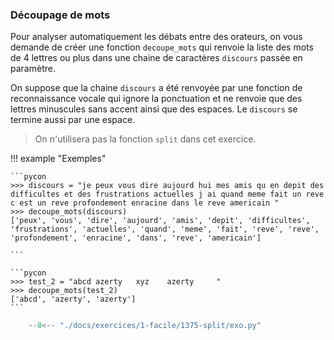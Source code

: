 

### Découpage de mots 


Pour analyser automatiquement les débats entre des orateurs, on vous demande de créer une fonction `decoupe_mots` qui renvoie la liste des mots de 4 lettres ou plus dans une chaine de caractères `discours` passée en paramètre.


On suppose que la chaine `discours` a été renvoyée par une fonction de reconnaissance vocale qui ignore la ponctuation et ne renvoie que des lettres minuscules sans accent ainsi que des espaces. Le `discours` se termine aussi par une espace.

> On n'utilisera pas la fonction `split` dans cet exercice.

!!! example "Exemples"

    ```pycon
    >>> discours = "je peux vous dire aujourd hui mes amis qu en depit des difficultes et des frustrations actuelles j ai quand meme fait un reve c est un reve profondement enracine dans le reve americain "
    >>> decoupe_mots(discours)
    ['peux', 'vous', 'dire', 'aujourd', 'amis', 'depit', 'difficultes', 'frustrations', 'actuelles', 'quand', 'meme', 'fait', 'reve', 'reve', 'profondement', 'enracine', 'dans', 'reve', 'americain']

    ```

    ```pycon
    >>> test_2 = "abcd azerty   xyz    azerty     "
    >>> decoupe_mots(test_2)
    ['abcd', 'azerty', 'azerty']
    ```


```python
    --8<-- "./docs/exercices/1-facile/1375-split/exo.py"
```

